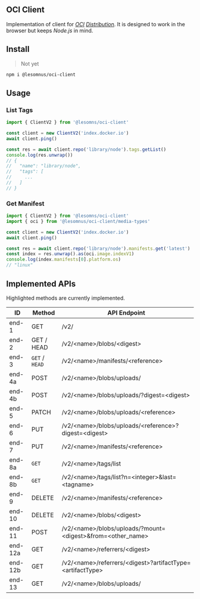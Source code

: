 OCI Client
---

Implementation of client for [*OCI*](https://opencontainers.org/) [*Distribution*](https://github.com/opencontainers/distribution-spec).
It is designed to work in the browser but keeps *Node.js* in mind.

## Install
> Not yet
```bash
npm i @lesomnus/oci-client
```

## Usage

### List Tags
```ts
import { ClientV2 } from '@lesomns/oci-client'

const client = new ClientV2('index.docker.io')
await client.ping()

const res = await client.repo('library/node').tags.getList()
console.log(res.unwrap())
// {
//   "name": "library/node",
//   "tags": [
//     ...
//   ]
// }
```

### Get Manifest
```ts
import { ClientV2 } from '@lesomns/oci-client'
import { oci } from '@lesomnus/oci-client/media-types'

const client = new ClientV2('index.docker.io')
await client.ping()

const res = await client.repo('library/node').manifests.get('latest')
const index = res.unwrap().as(oci.image.indexV1)
console.log(index.manifests[0].platform.os)
// "linux"
```



## Implemented APIs

Highlighted methods are currently implemented.

| ID      | Method         | API Endpoint                                                     |
| ------- | -------------- | ---------------------------------------------------------------- |
| end-1   | GET            | /v2/                                                             |
| end-2   | GET / HEAD     | /v2/\<name\>/blobs/\<digest\>                                    |
| end-3   | `GET` / `HEAD` | /v2/\<name\>/manifests/\<reference\>                             |
| end-4a  | POST           | /v2/\<name\>/blobs/uploads/                                      |
| end-4b  | POST           | /v2/\<name\>/blobs/uploads/?digest=\<digest\>                    |
| end-5   | PATCH          | /v2/\<name\>/blobs/uploads/\<reference\>                         |
| end-6   | PUT            | /v2/\<name\>/blobs/uploads/\<reference\>?digest=\<digest\>       |
| end-7   | PUT            | /v2/\<name\>/manifests/\<reference\>                             |
| end-8a  | `GET`          | /v2/\<name\>/tags/list                                           |
| end-8b  | `GET`          | /v2/\<name\>/tags/list?n=\<integer\>&last=\<tagname\>            |
| end-9   | DELETE         | /v2/\<name\>/manifests/\<reference\>                             |
| end-10  | DELETE         | /v2/\<name\>/blobs/\<digest\>                                    |
| end-11  | POST           | /v2/\<name\>/blobs/uploads/?mount=\<digest\>&from=\<other_name\> |
| end-12a | GET            | /v2/\<name\>/referrers/\<digest\>                                |
| end-12b | GET            | /v2/\<name\>/referrers/\<digest\>?artifactType=\<artifactType\>  |
| end-13  | GET            | /v2/\<name\>/blobs/uploads/<reference>                           |

